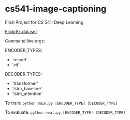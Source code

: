 # cs541-image-captioning
Final Project for CS 541: Deep Learning

[Flickr8k dataset](https://www.kaggle.com/datasets/adityajn105/flickr8k)

Command line args:

ENCODER_TYPES:
* 'resnet'
* 'vit'

DECODER_TYPES:
* 'transformer'
* 'lstm_baseline'
* 'lstm_attention'

To train: `python main.py [ENCODER_TYPE] [DECODER_TYPE]`

To evaluate: `python eval.py [ENCODER_TYPE] [DECODER_TYPE]`